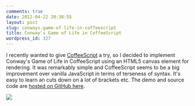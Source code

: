 ```yaml
---
comments: true
date: 2012-04-22 20:38:55
layout: post
slug: conways-game-of-life-in-coffeescript
title: Conway's Game of Life in CoffeeScript
wordpress_id: 327
---
```


I recently wanted to give [CoffeeScript](http://coffeescript.org/) a try, so I decided to implement Conway's Game of Life in CoffeeScript using an HTML5 canvas element for rendering. It was remarkably simple and CoffeeScript seems to be a big improvement over vanilla JavaScript in terms of terseness of syntax. It's easy to learn an cuts down on a lot of brackets etc. The demo and source code are [hosted on GitHub here](http://mfoo.github.com/CoffeeScript-Game-Of-Life/).

[![](http://www.mfoot.com/wp-content/uploads/2012/04/canvas-300x180.png)](http://www.mfoot.com/wp-content/uploads/2012/04/canvas.png)
